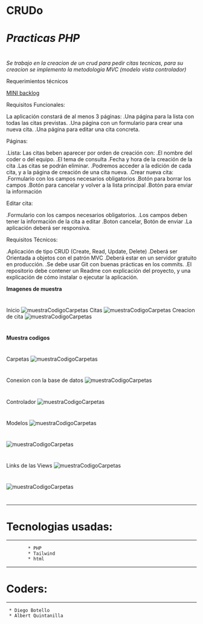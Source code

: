 # CRUDo
# *Practicas PHP*

#
#
#

*Se trabajo en la creacion de un crud para pedir citas tecnicas, para su creacion se implemento la metodologia MVC (modelo vista controlador)*

Requerimientos técnicos 

[MINI backlog](https://trello.com/b/smkEmbnz/crudo)
 

Requisitos Funcionales:

La aplicación constará de al menos 3 páginas:
.Una página para la lista con todas las citas previstas.
.Una página con un formulario para crear una nueva cita.
.Una página para editar una cita concreta.

Páginas:

.Lista: Las citas beben aparecer por orden de creación con:
.El nombre del coder o del equipo.
.El tema de consulta
.Fecha y hora de la creación de la cita
.Las citas se podrán eliminar.
.Podremos acceder a la edición de cada cita, y a la página de creación de una cita nueva.
.Crear nueva cita:
.Formulario con los campos necesarios obligatorios
.Botón para borrar los campos
.Botón para cancelar y volver a la lista principal
.Botón para enviar la información

Editar cita:

.Formulario con los campos necesarios obligatorios.
.Los campos deben tener la información de la cita a editar
.Boton cancelar, Botón de enviar
.La aplicación deberá ser responsiva.

Requisitos Técnicos:

.Aplicación de tipo CRUD (Create, Read, Update, Delete)
.Deberá ser Orientada a objetos con el patrón MVC
.Deberá estar en un servidor gratuito en producción.
.Se debe usar Git con buenas prácticas en los commits.
.El repositorio debe contener un Readme con explicación del proyecto, y una explicación de cómo instalar o ejecutar la aplicación.
​


**Imagenes de muestra**
#
Inicio
![muestraCodigoCarpetas](https://github.com/Jhuset2003/CRUDo/blob/dev/assets/imgReadme/Inicio.png)
Citas
![muestraCodigoCarpetas](https://github.com/Jhuset2003/CRUDo/blob/dev/assets/imgReadme/Lista%20cita.png)
Creacion de cita
![muestraCodigoCarpetas](https://github.com/Jhuset2003/CRUDo/blob/dev/assets/imgReadme/Creacion%20cita.png)
#
**Muestra codigos**
#
Carpetas
![muestraCodigoCarpetas](https://github.com/Jhuset2003/CRUDo/blob/dev/assets/imgReadme/Carpetas.png)
#
Conexion con la base de datos
![muestraCodigoCarpetas](https://github.com/Jhuset2003/CRUDo/blob/dev/assets/imgReadme/Conexion%20base%20datos.png)
#
Controlador
![muestraCodigoCarpetas](https://github.com/Jhuset2003/CRUDo/blob/dev/assets/imgReadme/Controlador.png)
#
Modelos
![muestraCodigoCarpetas](https://github.com/Jhuset2003/CRUDo/blob/dev/assets/imgReadme/Modelo.png)
#
![muestraCodigoCarpetas](https://github.com/Jhuset2003/CRUDo/blob/dev/assets/imgReadme/model%202.png)
#
Links de las Views
![muestraCodigoCarpetas](https://github.com/Jhuset2003/CRUDo/blob/dev/assets/imgReadme/Links%20con%20router.png)
#
![muestraCodigoCarpetas](https://github.com/Jhuset2003/CRUDo/blob/dev/assets/imgReadme/metodos%20de%20conexion%20links.png)
#
---
# Tecnologias usadas:
---

```  
        * PHP
        * Tailwind
        * html
```
---
# Coders:
---

```
 * Diego Botello
 * Albert Quintanilla
```

